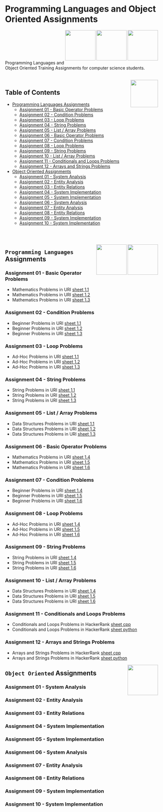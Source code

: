 # Programming Languages and Object Oriented Assignments

<img align="right" width="100" height="100" src="https://github.com/cs-MohamedAyman/Computer-Science-Textbooks/blob/master/logos/python.jpg">
<img align="right" width="100" height="100" src="https://github.com/cs-MohamedAyman/Computer-Science-Textbooks/blob/master/logos/cpp.jpg">
<img align="right" width="100" height="100" src="https://github.com/cs-MohamedAyman/Computer-Science-Textbooks/blob/master/logos/object-oriented.jpg">
<br><br><br><br><br>

Programming Languages and Object Oriented Training Assignments for computer science students.

<br>
<img align="right" width="90" height="90" src="https://github.com/cs-MohamedAyman/Computer-Science-Textbooks/blob/master/logos/agenda.jpg">

## Table of Contents
  * [Programming Languages Assignments](#Programming-Languages-Assignments)
    * [Assignment 01 - Basic Operator Problems](#Assignment-01---Basic-Operator-Problems)
    * [Assignment 02 - Condition Problems](#Assignment-02---Condition-Problems)
    * [Assignment 03 - Loop Problems](#Assignment-03---Loop-Problems)
    * [Assignment 04 - String Problems](#Assignment-04---String-Problems)
    * [Assignment 05 - List / Array Problems](#Assignment-05---List--Array-Problems)
    * [Assignment 06 - Basic Operator Problems](#Assignment-06---Basic-Operator-Problems)
    * [Assignment 07 - Condition Problems](#Assignment-07---Condition-Problems)
    * [Assignment 08 - Loop Problems](#Assignment-08---Loop-Problems)
    * [Assignment 09 - String Problems](#Assignment-09---String-Problems)
    * [Assignment 10 - List / Array Problems](#Assignment-10---List--Array-Problems)
    * [Assignment 11 - Conditionals and Loops Problems](#Assignment-11---Conditionals-and-Loops-Problems)
    * [Assignment 12 - Arrays and Strings Problems](#Assignment-12---Arrays-and-Strings-Problems)
  * [Object Oriented Assignments](#Object-Oriented-Assignments)
    * [Assignment 01 - System Analysis](#Assignment-01---System-Analysis)
    * [Assignment 02 - Entity Analysis](#Assignment-02---Entity-Analysis)
    * [Assignment 03 - Entity Relations](#Assignment-03---Entity-Relations)
    * [Assignment 04 - System Implementation](#Assignment-04---System-Implementation)
    * [Assignment 05 - System Implementation](#Assignment-05---System-Implementation)
    * [Assignment 06 - System Analysis](#Assignment-06---System-Analysis)
    * [Assignment 07 - Entity Analysis](#Assignment-07---Entity-Analysis)
    * [Assignment 08 - Entity Relations](#Assignment-08---Entity-Relations)
    * [Assignment 09 - System Implementation](#Assignment-09---System-Implementation)
    * [Assignment 10 - System Implementation](#Assignment-10---System-Implementation)

<br><br>

<img align="right" width="100" height="100" src="https://github.com/cs-MohamedAyman/Computer-Science-Textbooks/blob/master/logos/python.jpg"></img>
<img align="right" width="100" height="100" src="https://github.com/cs-MohamedAyman/Computer-Science-Textbooks/blob/master/logos/cpp.jpg"></img>

## `Programming Languages` Assignments

### Assignment 01 - Basic Operator Problems
- Mathematics Problems in URI [sheet 1.1](https://github.com/cs-MohamedAyman/Problem-Solving-Training/tree/master/level-1/uri-phase-1-1)
- Mathematics Problems in URI [sheet 1.2](https://github.com/cs-MohamedAyman/Problem-Solving-Training/tree/master/level-1/uri-phase-1-2)
- Mathematics Problems in URI [sheet 1.3](https://github.com/cs-MohamedAyman/Problem-Solving-Training/tree/master/level-1/uri-phase-1-3)
### Assignment 02 - Condition Problems
- Beginner Problems in URI [sheet 1.1](https://github.com/cs-MohamedAyman/Problem-Solving-Training/tree/master/level-1/uri-phase-1-1)
- Beginner Problems in URI [sheet 1.2](https://github.com/cs-MohamedAyman/Problem-Solving-Training/tree/master/level-1/uri-phase-1-2)
- Beginner Problems in URI [sheet 1.3](https://github.com/cs-MohamedAyman/Problem-Solving-Training/tree/master/level-1/uri-phase-1-3)
### Assignment 03 - Loop Problems
- Ad-Hoc Problems in URI [sheet 1.1](https://github.com/cs-MohamedAyman/Problem-Solving-Training/tree/master/level-1/uri-phase-1-1)
- Ad-Hoc Problems in URI [sheet 1.2](https://github.com/cs-MohamedAyman/Problem-Solving-Training/tree/master/level-1/uri-phase-1-2)
- Ad-Hoc Problems in URI [sheet 1.3](https://github.com/cs-MohamedAyman/Problem-Solving-Training/tree/master/level-1/uri-phase-1-3)
### Assignment 04 - String Problems
- String Problems in URI [sheet 1.1](https://github.com/cs-MohamedAyman/Problem-Solving-Training/tree/master/level-1/uri-phase-1-1)
- String Problems in URI [sheet 1.2](https://github.com/cs-MohamedAyman/Problem-Solving-Training/tree/master/level-1/uri-phase-1-2)
- String Problems in URI [sheet 1.3](https://github.com/cs-MohamedAyman/Problem-Solving-Training/tree/master/level-1/uri-phase-1-3)
### Assignment 05 - List / Array Problems
- Data Structures Problems in URI [sheet 1.1](https://github.com/cs-MohamedAyman/Problem-Solving-Training/tree/master/level-1/uri-phase-1-1)
- Data Structures Problems in URI [sheet 1.2](https://github.com/cs-MohamedAyman/Problem-Solving-Training/tree/master/level-1/uri-phase-1-2)
- Data Structures Problems in URI [sheet 1.3](https://github.com/cs-MohamedAyman/Problem-Solving-Training/tree/master/level-1/uri-phase-1-3)
### Assignment 06 - Basic Operator Problems
- Mathematics Problems in URI [sheet 1.4](https://github.com/cs-MohamedAyman/Problem-Solving-Training/tree/master/level-1/uri-phase-1-4)
- Mathematics Problems in URI [sheet 1.5](https://github.com/cs-MohamedAyman/Problem-Solving-Training/tree/master/level-1/uri-phase-1-5)
- Mathematics Problems in URI [sheet 1.6](https://github.com/cs-MohamedAyman/Problem-Solving-Training/tree/master/level-1/uri-phase-1-6)
### Assignment 07 - Condition Problems
- Beginner Problems in URI [sheet 1.4](https://github.com/cs-MohamedAyman/Problem-Solving-Training/tree/master/level-1/uri-phase-1-4)
- Beginner Problems in URI [sheet 1.5](https://github.com/cs-MohamedAyman/Problem-Solving-Training/tree/master/level-1/uri-phase-1-5)
- Beginner Problems in URI [sheet 1.6](https://github.com/cs-MohamedAyman/Problem-Solving-Training/tree/master/level-1/uri-phase-1-6)
### Assignment 08 - Loop Problems
- Ad-Hoc Problems in URI [sheet 1.4](https://github.com/cs-MohamedAyman/Problem-Solving-Training/tree/master/level-1/uri-phase-1-4)
- Ad-Hoc Problems in URI [sheet 1.5](https://github.com/cs-MohamedAyman/Problem-Solving-Training/tree/master/level-1/uri-phase-1-5)
- Ad-Hoc Problems in URI [sheet 1.6](https://github.com/cs-MohamedAyman/Problem-Solving-Training/tree/master/level-1/uri-phase-1-6)
### Assignment 09 - String Problems
- String Problems in URI [sheet 1.4](https://github.com/cs-MohamedAyman/Problem-Solving-Training/tree/master/level-1/uri-phase-1-4)
- String Problems in URI [sheet 1.5](https://github.com/cs-MohamedAyman/Problem-Solving-Training/tree/master/level-1/uri-phase-1-5)
- String Problems in URI [sheet 1.6](https://github.com/cs-MohamedAyman/Problem-Solving-Training/tree/master/level-1/uri-phase-1-6)
### Assignment 10 - List / Array Problems
- Data Structures Problems in URI [sheet 1.4](https://github.com/cs-MohamedAyman/Problem-Solving-Training/tree/master/level-1/uri-phase-1-4)
- Data Structures Problems in URI [sheet 1.5](https://github.com/cs-MohamedAyman/Problem-Solving-Training/tree/master/level-1/uri-phase-1-5)
- Data Structures Problems in URI [sheet 1.6](https://github.com/cs-MohamedAyman/Problem-Solving-Training/tree/master/level-1/uri-phase-1-6)
### Assignment 11 - Conditionals and Loops Problems
- Conditionals and Loops Problems in HackerRank [sheet cpp](https://github.com/cs-MohamedAyman/Problem-Solving-Training/tree/master/level-1/hackerrank-phase-1-cpp)
- Conditionals and Loops Problems in HackerRank [sheet python](https://github.com/cs-MohamedAyman/Problem-Solving-Training/tree/master/level-1/hackerrank-phase-1-python)
### Assignment 12 - Arrays and Strings Problems
- Arrays and Strings Problems in HackerRank [sheet cpp](https://github.com/cs-MohamedAyman/Problem-Solving-Training/tree/master/level-1/hackerrank-phase-1-cpp)
- Arrays and Strings Problems in HackerRank [sheet python](https://github.com/cs-MohamedAyman/Problem-Solving-Training/tree/master/level-1/hackerrank-phase-1-python)

<img align="right" width="100" height="100" src="https://github.com/cs-MohamedAyman/Computer-Science-Textbooks/blob/master/logos/object-oriented.jpg">

## `Object Oriented` Assignments

### Assignment 01 - System Analysis
### Assignment 02 - Entity Analysis
### Assignment 03 - Entity Relations
### Assignment 04 - System Implementation
### Assignment 05 - System Implementation
### Assignment 06 - System Analysis
### Assignment 07 - Entity Analysis
### Assignment 08 - Entity Relations
### Assignment 09 - System Implementation
### Assignment 10 - System Implementation
